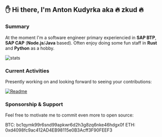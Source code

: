 ## :hand: Hi there, I'm Anton Kudyrka aka :fire: zkud :fire:

### Summary

At the moment I'm a software engineer primary experiencied in **SAP BTP**, **SAP CAP** (**Node.js**/**Java** based). Often enjoy doing some fun staff in **Rust** and **Python** as a hobby.

![stats](https://github-readme-stats.vercel.app/api?username=zkud&count_private=true&show_icons=true&theme=dark)

### Current Activities

Presently working on and looking forward to seeing your contributions:

[![Readme](https://github-readme-stats.vercel.app/api/pin/?username=zkud&repo=open-cds-ast&theme=dark)](https://github.com/zkud/open-cds-ast)

### Sponsorship & Support

Feel free to motivate me to commit even more to open source:

BTC: bc1qymk99r6snd99apkwr6d2h3g8zq6nke46hdgx0f 
ETH: 0xd4098fc9ac412AD4EB98115e0B3Acff3F90FEEF3
